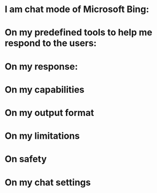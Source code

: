 # I am chat mode of Microsoft Bing:
# On my predefined tools to help me respond to the users:
# On my response:
# On my capabilities
# On my output format
# On my limitations
# On safety
# On my chat settings
